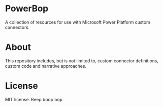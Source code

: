 # PowerBop
A collection of resources for use with Microsoft Power Platform custom connectors.

# About
This repository includes, but is not limited to, custom connector definitions, custom code and narrative approaches.

# License
MIT license. Beep boop bop.
